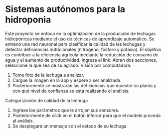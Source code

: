 # Sistemas autónomos para la hidroponia
Este proyecto se enfoca en la optimización de la producción de lechugas hidropónicas mediante el uso de técnicas de aprendizaje automático. Se entrenó una red neuronal para clasificar la calidad de las lechugas y detectar deficiencias nutricionales (nitrógeno, fósforo y potasio). El objetivo es contribuir a la eficiencia agrícola mediante la reducción de consumo de agua y el aumento de productividad.
Ingresa el link:
Abran dos secciones, seleccione la que sea de su agrado: 
Visión por computadora:
1. Tome foto de la lechuga a analizar.
2. Cargue la imagen en la app y espere a ser analizada.
3. Posteriormente se mostrarán las deficiencias que muestre su planta y con qué nivel de confianza se está realizando el análisis. 

Categorización de calidad de la lechuga
1. Ingrese los parámetros que le arrojan sus sensores.
2. Posteriormente de click en el botón inferior para que el modelo proceda al análisis.
3. Se desplegará un mensaje con el estado de su lechuga.

